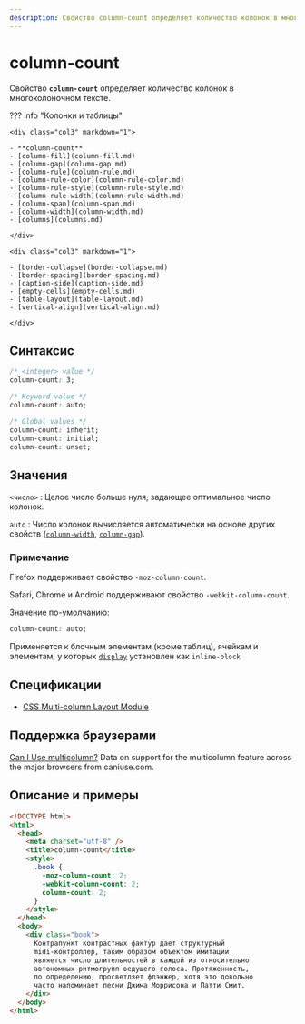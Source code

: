 ```yaml
---
description: Свойство column-count определяет количество колонок в многоколоночном тексте
---
```


# column-count

Свойство **`column-count`** определяет количество колонок в многоколоночном тексте.

??? info "Колонки и таблицы"

    <div class="col3" markdown="1">

    - **column-count**
    - [column-fill](column-fill.md)
    - [column-gap](column-gap.md)
    - [column-rule](column-rule.md)
    - [column-rule-color](column-rule-color.md)
    - [column-rule-style](column-rule-style.md)
    - [column-rule-width](column-rule-width.md)
    - [column-span](column-span.md)
    - [column-width](column-width.md)
    - [columns](columns.md)

    </div>

    <div class="col3" markdown="1">

    - [border-collapse](border-collapse.md)
    - [border-spacing](border-spacing.md)
    - [caption-side](caption-side.md)
    - [empty-cells](empty-cells.md)
    - [table-layout](table-layout.md)
    - [vertical-align](vertical-align.md)

    </div>

## Синтаксис

```css
/* <integer> value */
column-count: 3;

/* Keyword value */
column-count: auto;

/* Global values */
column-count: inherit;
column-count: initial;
column-count: unset;
```

## Значения

`<число>`
: Целое число больше нуля, задающее оптимальное число колонок.

`auto`
: Число колонок вычисляется автоматически на основе других свойств ([`column-width`](column-width.md), [`column-gap`](column-gap.md)).

### Примечание

Firefox поддерживает свойство `-moz-column-count`.

Safari, Chrome и Аndroid поддерживают свойство `-webkit-column-count`.

Значение по-умолчанию:

```css
column-count: auto;
```

Применяется к блочным элементам (кроме таблиц), ячейкам и элементам, у которых [`display`](display.md) установлен как `inline-block`

## Спецификации

- [CSS Multi-column Layout Module](http://dev.w3.org/csswg/css3-multicol/#column-count)

## Поддержка браузерами

<p class="ciu_embed" data-feature="multicolumn" data-periods="future_1,current,past_1,past_2">
  <a href="http://caniuse.com/#feat=multicolumn">Can I Use multicolumn?</a> Data on support for the multicolumn feature across the major browsers from caniuse.com.
</p>

## Описание и примеры

```html
<!DOCTYPE html>
<html>
  <head>
    <meta charset="utf-8" />
    <title>column-count</title>
    <style>
      .book {
        -moz-column-count: 2;
        -webkit-column-count: 2;
        column-count: 2;
      }
    </style>
  </head>
  <body>
    <div class="book">
      Контрапункт контрастных фактур дает структурный
      midi-контроллер, таким образом объектом имитации
      является число длительностей в каждой из относительно
      автономных ритмогрупп ведущего голоса. Протяженность,
      по определению, просветляет флэнжер, хотя это довольно
      часто напоминает песни Джима Моррисона и Патти Смит.
    </div>
  </body>
</html>
```
